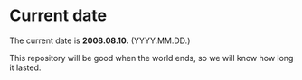 # Current date

The current date is **2008.08.10.** (YYYY.MM.DD.)

This repository will be good when the world ends, so we will know how long it lasted.
